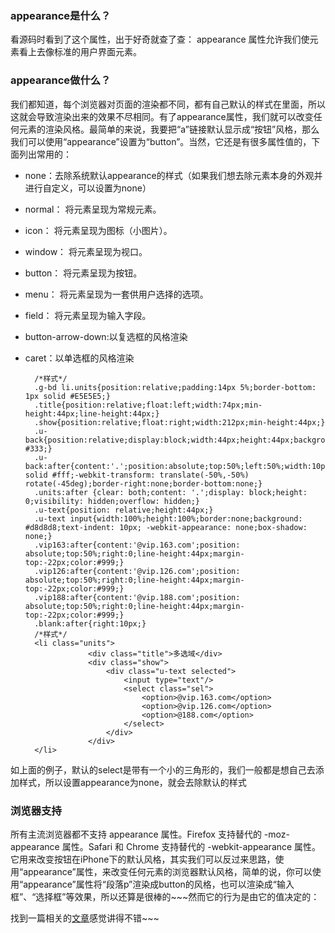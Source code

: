### appearance是什么？ ##

看源码时看到了这个属性，出于好奇就查了查：
appearance 属性允许我们使元素看上去像标准的用户界面元素。

### appearance做什么？ ##

我们都知道，每个浏览器对页面的渲染都不同，都有自己默认的样式在里面，所以这就会导致渲染出来的效果不尽相同。有了appearance属性，我们就可以改变任何元素的渲染风格。最简单的来说，我要把“a”链接默认显示成“按钮”风格，那么我们可以使用“appearance”设置为“button”。当然，它还是有很多属性值的，下面列出常用的：

- none：去除系统默认appearance的样式（如果我们想去除元素本身的外观并进行自定义，可以设置为none）
- normal：	将元素呈现为常规元素。
- icon：	将元素呈现为图标（小图片）。
- window：	将元素呈现为视口。
- button：	将元素呈现为按钮。
- menu：	将元素呈现为一套供用户选择的选项。
- field：	将元素呈现为输入字段。
- button-arrow-down:以复选框的风格渲染
- caret：以单选框的风格渲染

        /*样式*/
        .g-bd li.units{position:relative;padding:14px 5%;border-bottom: 1px solid #E5E5E5;}
		.title{position:relative;float:left;width:74px;min-height:44px;line-height:44px;}
		.show{position:relative;float:right;width:212px;min-height:44px;}
		.u-back{position:relative;display:block;width:44px;height:44px;background: #333;}
		.u-back:after{content:'.';position:absolute;top:50%;left:50%;width:10px;height:10px;border:2px solid #fff;-webkit-transform: translate(-50%,-50%) rotate(-45deg);border-right:none;border-bottom:none;}
		.units:after {clear: both;content: '.';display: block;height: 0;visibility: hidden;overflow: hidden;}
		.u-text{position: relative;height:44px;}
		.u-text input{width:100%;height:100%;border:none;background: #d8d8d8;text-indent: 10px; -webkit-appearance: none;box-shadow: none;}
		.vip163:after{content:'@vip.163.com';position: absolute;top:50%;right:0;line-height:44px;margin-top:-22px;color:#999;}
		.vip126:after{content:'@vip.126.com';position: absolute;top:50%;right:0;line-height:44px;margin-top:-22px;color:#999;}
		.vip188:after{content:'@vip.188.com';position: absolute;top:50%;right:0;line-height:44px;margin-top:-22px;color:#999;}
		.blank:after{right:10px;}
        /*样式*/
	    <li class="units">
	                <div class="title">多选域</div>
	                <div class="show">
	                    <div class="u-text selected">
	                        <input type="text"/>
	                        <select class="sel">
	                            <option>@vip.163.com</option>
	                            <option>@vip.126.com</option>
	                            <option>@188.com</option>
	                        </select>
	                    </div>
	                </div>
	    </li>

如上面的例子，默认的select是带有一个小的三角形的，我们一般都是想自己去添加样式，所以设置appearance为none，就会去除默认的样式
### 浏览器支持 ##

所有主流浏览器都不支持 appearance 属性。Firefox 支持替代的 -moz-appearance 属性。Safari 和 Chrome 支持替代的 -webkit-appearance 属性。它用来改变按钮在iPhone下的默认风格，其实我们可以反过来思路，使用“appearance”属性，来改变任何元素的浏览器默认风格，简单的说，你可以使用“appearance”属性将“段落p”渲染成button的风格，也可以渲染成“输入框”、“选择框”等效果，所以还算是很棒的~~~然而它的行为是由它的值决定的：



找到一篇相关的[文章](http://www.w3cplus.com/css3/changing-appearance-of-element-with-css3.html)感觉讲得不错~~~

